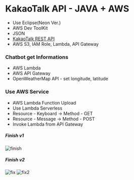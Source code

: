 # KakaoTalk API - JAVA + AWS

 * Use Eclipse(Neon Ver.)
 * AWS Dev ToolKit
 * JSON
 * [KakaoTalk REST API](https://github.com/plusfriend/auto_reply)
 * AWS S3, IAM Role, Lambda, API Gateway

### Chatbot get Informations

 * AWS Lambda
 * AWS API Gateway
 * OpenWeatherMap API - set longitude, latitude

### Use AWS Service

 * AWS Lambda Function Upload
 * Use Lambda Serverless
 * Resource - Keyboard -> Method - GET
 * Resource - Message -> Method - POST
 * Invoke Lambda from API Gateway
 
 ##### *Finish v1*
 
 ![finish](http://img1.daumcdn.net/thumb/R1920x0/?fname=http%3A%2F%2Fcfile28.uf.tistory.com%2Fimage%2F9955083359FB3F822F0054)
 
 
 ##### *Finish v2*
 
 ![fix](https://i.imgur.com/MnH0L85.jpg)
 ![fix2](https://i.imgur.com/ib2ihia.jpg)
